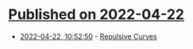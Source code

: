 # [Published on 2022-04-22](index.md)

* [2022-04-22, 10:52:50](https://news.ycombinator.com/item?id=31120139) - [Repulsive Curves](https://www.cs.cmu.edu/~kmcrane/Projects/RepulsiveCurves/index.html)
